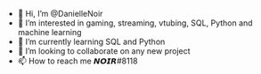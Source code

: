 - 👋 Hi, I’m @DanielleNoir
- 👀 I’m interested in gaming, streaming, vtubing, SQL, Python and machine learning
- 🌱 I’m currently learning SQL and Python
- 💞️ I’m looking to collaborate on any new project
- 📫 How to reach me 𝙉𝙊𝙄𝙍#8118

<!---
DanielleNoir/DanielleNoir is a ✨ special ✨ repository because its `README.md` (this file) appears on your GitHub profile.
You can click the Preview link to take a look at your changes.
--->
